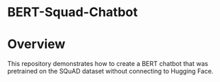 # BERT-Squad-Chatbot

# Overview

This repository demonstrates how to create a BERT chatbot that was pretrained on the SQuAD dataset without connecting to Hugging Face.

